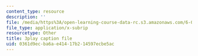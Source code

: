 ```yaml
---
content_type: resource
description: ''
file: /media/https%3A/open-learning-course-data-rc.s3.amazonaws.com/6-033-computer-system-engineering-spring-2018/0361d9ecba6ae41417b214597ecbe5ac_r2_-2KW76ec.srt
file_type: application/x-subrip
resourcetype: Other
title: 3play caption file
uid: 0361d9ec-ba6a-e414-17b2-14597ecbe5ac
---
```

